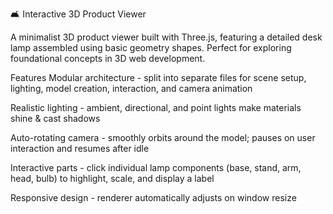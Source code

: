 🛋️ Interactive 3D Product Viewer

A minimalist 3D product viewer built with Three.js, featuring a detailed desk lamp assembled using basic geometry shapes. Perfect for exploring foundational concepts in 3D web development.

Features
Modular architecture - split into separate files for scene setup, lighting, model creation, interaction, and camera animation

Realistic lighting - ambient, directional, and point lights make materials shine & cast shadows

Auto-rotating camera - smoothly orbits around the model; pauses on user interaction and resumes after idle

Interactive parts - click individual lamp components (base, stand, arm, head, bulb) to highlight, scale, and display a label

Responsive design - renderer automatically adjusts on window resize


